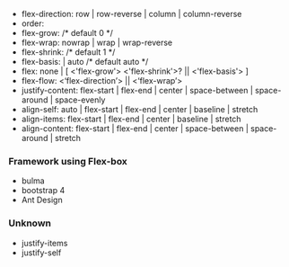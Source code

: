 - flex-direction: row | row-reverse | column | column-reverse
- order: <integer>
- flex-grow: <number> /* default 0 */
- flex-wrap: nowrap | wrap | wrap-reverse
- flex-shrink: <number> /* default 1 */
- flex-basis: <length> | auto /* default auto */
- flex: none | [ <'flex-grow'> <'flex-shrink'>? || <'flex-basis'> ]
- flex-flow: <‘flex-direction’> || <‘flex-wrap’>
- justify-content: flex-start | flex-end | center | space-between | space-around | space-evenly
- align-self: auto | flex-start | flex-end | center | baseline | stretch
- align-items: flex-start | flex-end | center | baseline | stretch
- align-content: flex-start | flex-end | center | space-between | space-around | stretch

### Framework using Flex-box
- bulma
- bootstrap 4
- Ant Design


### Unknown
- justify-items
- justify-self
